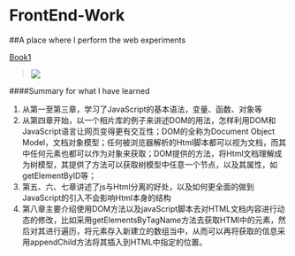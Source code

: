 # FrontEnd-Work
##A place where I perform the web experiments

[Book1](https://book.douban.com/subject/6038371/)
>![](https://img3.doubanio.com/mpic/s4677623.jpg)

####Summary for what I have learned
1. 从第一至第三章，学习了JavaScript的基本语法，变量、函数、对象等
2. 从第四章开始，以一个相片库的例子来讲述DOM的用法，怎样利用DOM和JavaScript语言让网页变得更有交互性；DOM的全称为Document Object
Model，文档对象模型；任何被浏览器解析的Html脚本都可以视为文档，而其中任何元素也都可以作为对象来获取；DOM提供的方法，将Html文档理解成为树模型，其提供了方法可以获取树模型中任意一个节点，以及其属性，如getElementByID等；
3. 第五、六、七章讲述了js与Html分离的好处，以及如何更全面的做到JavaScript的引入不会影响Html本身的结构
4. 第八章主要介绍使用DOM方法以及javaScript脚本去对HTML文档内容进行动态的修改，比如采用getElementsByTagName方法去获取HTMl中的元素，然后对其进行遍历，将元素存入新建立的数组当中，从而可以再将获取的信息采用appendChild方法将其插入到HTML中指定的位置。

